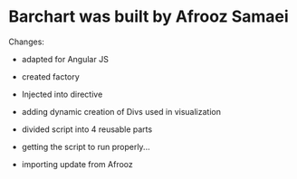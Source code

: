# Barchart was built by Afrooz Samaei


Changes:

- adapted for Angular JS

- created factory

- Injected into directive

- adding dynamic creation of Divs used in visualization

- divided script into 4 reusable parts

- getting the script to run properly...

- importing update from Afrooz
